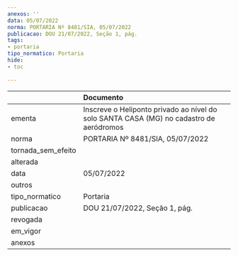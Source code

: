 ```yaml
---
anexos: ''
data: 05/07/2022
norma: PORTARIA Nº 8481/SIA, 05/07/2022
publicacao: DOU 21/07/2022, Seção 1, pág.
tags:
- portaria
tipo_normatico: Portaria
hide: 
- toc 
 
---
```


|                    | Documento                                                                               |
|:-------------------|:----------------------------------------------------------------------------------------|
| ementa             | Inscreve o Heliponto privado ao nível do solo SANTA CASA (MG) no cadastro de aeródromos |
| norma              | PORTARIA Nº 8481/SIA, 05/07/2022                                                        |
| tornada_sem_efeito |                                                                                         |
| alterada           |                                                                                         |
| data               | 05/07/2022                                                                              |
| outros             |                                                                                         |
| tipo_normatico     | Portaria                                                                                |
| publicacao         | DOU 21/07/2022, Seção 1, pág.                                                           |
| revogada           |                                                                                         |
| em_vigor           |                                                                                         |
| anexos             |                                                                                         |